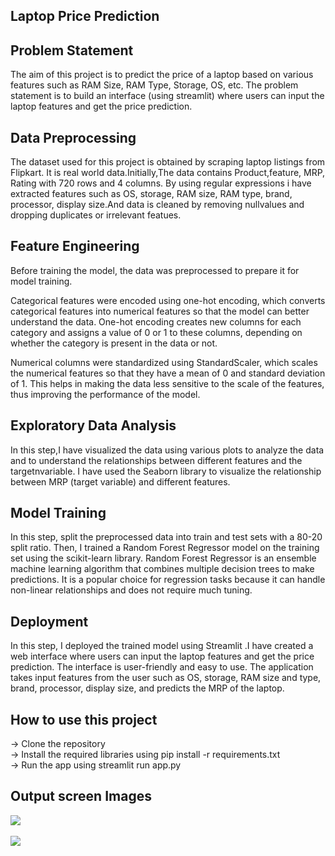 <h2>Laptop Price Prediction </h2>
<h2>Problem Statement</h2>
The aim of this project is to predict the price of a laptop based on various features such as RAM Size, RAM Type, Storage, OS, etc. The problem statement is to build an interface (using streamlit) where users can input the laptop features and get the price prediction.

<h2>Data Preprocessing</h2>
The dataset used for this project is obtained by scraping laptop listings from Flipkart. It is real world data.Initially,The data contains Product,feature, MRP, Rating with 720 rows and 4 columns. By using regular expressions i have extracted features such as OS, storage, RAM size, RAM type, brand, processor, display size.And data is cleaned by removing nullvalues and dropping duplicates or irrelevant featues.

<h2>Feature Engineering</h2>
Before training the model, the data was preprocessed to prepare it for model training.

Categorical features were encoded using one-hot encoding, which converts categorical features into numerical features so that the model can better understand the data. One-hot encoding creates new columns for each category and assigns a value of 0 or 1 to these columns, depending on whether the category is present in the data or not.

Numerical columns were standardized using StandardScaler, which scales the numerical features so that they have a mean of 0 and standard deviation of 1. This helps in making the data less sensitive to the scale of the features, thus improving the performance of the model.

<h2>Exploratory Data Analysis</h2>
In this step,I have visualized the data using various plots to analyze the data and to understand the relationships between different features and the targetnvariable. I have used the Seaborn library to visualize the relationship between MRP (target variable) and different features. 

<h2>Model Training</h2>
In this step, split the preprocessed data into train and test sets with a 80-20 split ratio. Then, I trained a Random Forest Regressor model on the training set using the scikit-learn library. Random Forest Regressor is an ensemble machine learning algorithm that combines multiple decision trees to make predictions. It is a popular choice for regression tasks because it can handle non-linear relationships and does not require much tuning.

<h2>Deployment</h2>
In this step, I deployed the trained model using Streamlit .I have created a web interface where users can input the laptop features and get the price prediction. The interface is user-friendly and easy to use. The application takes input features from the user such as OS, storage, RAM size and type, brand, processor, display size, and predicts the MRP of the laptop.


<h2>How to use this project</h2>
-> Clone the repository<br>
-> Install the required libraries using pip install -r requirements.txt<br>
-> Run the app using streamlit run app.py<br>

<h2>Output screen Images</h2>

<img src='https://github.com/b-v-krishna/INNOMATICS-INTERN-TASKS/blob/master/FLIPKART_LAPTOP_PRICE_PREDICTION/resources/images/Screenshot%202023-04-18%20223523.png'  style="display: block; margin: auto;">
<br>
<img src='https://github.com/b-v-krishna/INNOMATICS-INTERN-TASKS/blob/master/FLIPKART_LAPTOP_PRICE_PREDICTION/resources/images/Screenshot%202023-04-18%20223539.png'  style="display: block; margin: auto;">

